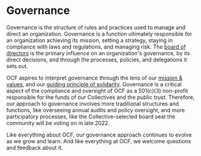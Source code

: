 # Governance

Governance is the structure of rules and practices used to manage and direct an organization. Governance is a function ultimately responsible for an organization achieving its mission, setting a strategy, staying in compliance with laws and regulations, and managing risk. The [board of directors](../governance/board-members.md) is the primary influence on an organization's governance, by its direct decisions, and through the processes, policies, and delegations it sets out.

OCF aspires to interpret governance through the lens of our [mission & values](../mission-and-values.md), and our [guiding principle of solidarity](../solidarity-our-guiding-principle.md). Governance is a critical aspect of the compliance and oversight of OCF as a 501(c)(3) non-profit responsible for the funds of our Collectives and the public trust. Therefore, our approach to governance involves more traditional structures and functions, like overseeing annual audits and policy oversight, and more participatory processes, like the Collective-selected board seat the community will be voting on in late 2022.

Like everything about OCF, our governance approach continues to evolve as we grow and learn. And like everything at OCF, we welcome questions and feedback about it.
